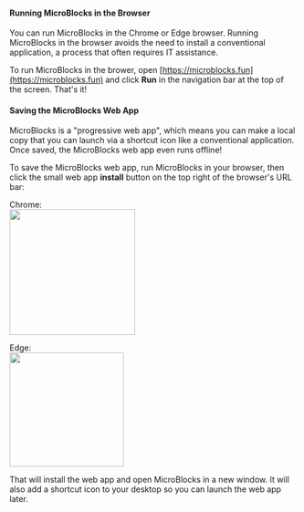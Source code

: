 #### Running MicroBlocks in the Browser ####

You can run MicroBlocks in the Chrome or Edge browser.
Running MicroBlocks in the browser avoids the need to install a conventional application,
a process that often requires IT assistance.

To run MicroBlocks in the brower, open [https://microblocks.fun](https://microblocks.fun)
and click **Run** in the navigation bar at the top of the screen. That's it!

#### Saving the MicroBlocks Web App ####

MicroBlocks is a "progressive web app", which means you can make a local copy
that you can launch via a shortcut icon like a conventional application.
Once saved, the MicroBlocks web app even runs offline!

To save the MicroBlocks web app, run MicroBlocks in your browser, then click the small web app
**install** button on the top right of the browser's URL bar:

Chrome:<br>
<img src="assets/img/md/get-started/pwainstall-chrome.png" width="220">

Edge:<br>
<img src="assets/img/md/get-started/pwainstall-edge.png" width="200">

That will install the web app and open MicroBlocks in a new window.
It will also add a shortcut icon to your desktop so you can launch the web app later.
